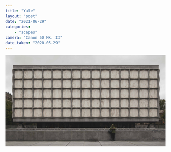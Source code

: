 ```yaml
---
title: "Yale"
layout: "post" 
date: "2021-06-29"
categories: 
    - "scapes"
camera: "Canon 5D Mk. II"
date_taken: "2020-05-29"
---
```


![Yale](/images/yale.jpg)
